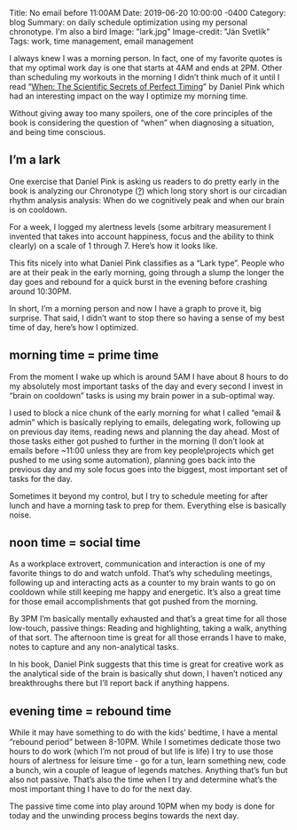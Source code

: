 Title: No email before 11:00AM
Date: 2019-06-20 10:00:00 -0400
Category: blog
Summary: on daily schedule optimization using my personal chronotype. I'm also a bird
Image: "lark.jpg"
Image-credit: "Ján Svetlík"
Tags: work, time management, email management

I always knew I was a morning person. In fact, one of my favorite quotes is that my optimal work day is one that starts at 4AM and ends at 2PM. Other than scheduling my workouts in the morning I didn’t think much of it until I read “[When: The Scientific Secrets of Perfect Timing](https://www.amazon.com/When-Scientific-Secrets-Perfect-Timing/dp/0735210624)” by Daniel Pink which had an interesting impact on the way I optimize my morning time.

Without giving away too many spoilers, one of the core principles of the book is considering the question of “when” when diagnosing a situation, and being time conscious.

## I’m a lark

One exercise that Daniel Pink is asking us readers to do pretty early in the book is analyzing our Chronotype ([?](https://en.wikipedia.org/wiki/Chronotype)) which long story short is our circadian rhythm analysis analysis: When do we cognitively peak and when our brain is on cooldown.

For a week, I logged my alertness levels (some arbitrary measurement I invented that takes into account happiness, focus and the ability to think clearly) on a scale of 1 through 7. Here’s how it looks like.


This fits nicely into what Daniel Pink classifies as a “Lark type”. People who are at their peak in the early morning, going through a slump the longer the day goes and rebound for a quick burst in the evening before crashing around 10:30PM.

In short, I’m a morning person and now I have a graph to prove it, big surprise. That said, I didn’t want to stop there so having a sense of my best time of day, here’s how I optimized.

## morning time = prime time

From the moment I wake up which is around 5AM I have about 8 hours to do my absolutely most important tasks of the day and every second I invest in “brain on cooldown” tasks is using my brain power in a sub-optimal way.

I used to block a nice chunk of the early morning for what I called “email & admin” which is basically replying to emails, delegating work, following up on previous day items, reading news and planning the day ahead. Most of those tasks either got pushed to further in the morning (I don’t look at emails before ~11:00 unless they are from key people\projects which get pushed to me using some automation), planning goes back into the previous day and my sole focus goes into the biggest, most important set of tasks for the day.

Sometimes it beyond my control, but I try to schedule meeting for after lunch and have a morning task to prep for them. Everything else is basically noise.

## noon time = social time

As a workplace extrovert, communication and interaction is one of my favorite things to do and watch unfold. That’s why scheduling meetings, following up and interacting acts as a counter to my brain wants to go on cooldown while still keeping me happy and energetic. It’s also a great time for those email accomplishments that got pushed from the morning.

By 3PM I’m basically mentally exhausted and that’s a great time for all those low-touch, passive things: Reading and highlighting, taking a walk, anything of that sort. The afternoon time is great for all those errands I have to make, notes to capture and any non-analytical tasks.

In his book, Daniel Pink suggests that this time is great for creative work as the analytical side of the brain is basically shut down, I haven’t noticed any breakthroughs there but I’ll report back if anything happens.

## evening time = rebound time

While it may have something to do with the kids’ bedtime, I have a mental “rebound period” between 8-10PM. While I sometimes dedicate those two hours to do work (which I’m not proud of but life is life) I try to use those hours of alertness for leisure time - go for a tun, learn something new, code a bunch, win a couple of league of legends matches. Anything that’s fun but also not passive. That’s also the time when I try and determine what’s the most important thing I have to do for the next day.

The passive time come into play around 10PM when my body is done for today and the unwinding process begins towards the next day.
